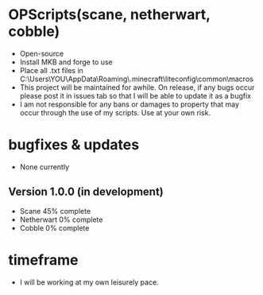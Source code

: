 # OPScripts(scane, netherwart, cobble)
- Open-source 
- Install MKB and forge to use
- Place all .txt files in C:\Users\YOU\AppData\Roaming\\.minecraft\liteconfig\common\macros
- This project will be maintained for awhile. On release, if any bugs occur please post it in issues tab so that I will be able to update it as a bugfix
- I am not responsible for any bans or damages to property that may occur through the use of my scripts. Use at your own risk.

# bugfixes & updates
- None currently

## Version 1.0.0 (in development)
- Scane 45% complete
- Netherwart 0% complete
- Cobble 0% complete

# timeframe
- I will be working at my own leisurely pace.
